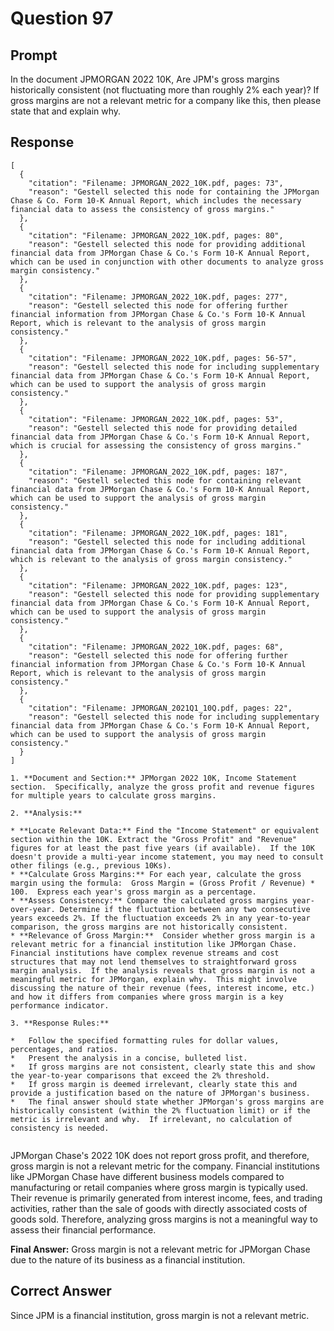 # Question 97

## Prompt

In the document JPMORGAN 2022 10K, Are JPM's gross margins historically consistent (not fluctuating more than roughly 2% each year)? If gross margins are not a relevant metric for a company like this, then please state that and explain why.

## Response

```results
[
  {
    "citation": "Filename: JPMORGAN_2022_10K.pdf, pages: 73",
    "reason": "Gestell selected this node for containing the JPMorgan Chase & Co. Form 10-K Annual Report, which includes the necessary financial data to assess the consistency of gross margins."
  },
  {
    "citation": "Filename: JPMORGAN_2022_10K.pdf, pages: 80",
    "reason": "Gestell selected this node for providing additional financial data from JPMorgan Chase & Co.'s Form 10-K Annual Report, which can be used in conjunction with other documents to analyze gross margin consistency."
  },
  {
    "citation": "Filename: JPMORGAN_2022_10K.pdf, pages: 277",
    "reason": "Gestell selected this node for offering further financial information from JPMorgan Chase & Co.'s Form 10-K Annual Report, which is relevant to the analysis of gross margin consistency."
  },
  {
    "citation": "Filename: JPMORGAN_2022_10K.pdf, pages: 56-57",
    "reason": "Gestell selected this node for including supplementary financial data from JPMorgan Chase & Co.'s Form 10-K Annual Report, which can be used to support the analysis of gross margin consistency."
  },
  {
    "citation": "Filename: JPMORGAN_2022_10K.pdf, pages: 53",
    "reason": "Gestell selected this node for providing detailed financial data from JPMorgan Chase & Co.'s Form 10-K Annual Report, which is crucial for assessing the consistency of gross margins."
  },
  {
    "citation": "Filename: JPMORGAN_2022_10K.pdf, pages: 187",
    "reason": "Gestell selected this node for containing relevant financial data from JPMorgan Chase & Co.'s Form 10-K Annual Report, which can be used to support the analysis of gross margin consistency."
  },
  {
    "citation": "Filename: JPMORGAN_2022_10K.pdf, pages: 181",
    "reason": "Gestell selected this node for including additional financial data from JPMorgan Chase & Co.'s Form 10-K Annual Report, which is relevant to the analysis of gross margin consistency."
  },
  {
    "citation": "Filename: JPMORGAN_2022_10K.pdf, pages: 123",
    "reason": "Gestell selected this node for providing supplementary financial data from JPMorgan Chase & Co.'s Form 10-K Annual Report, which can be used to support the analysis of gross margin consistency."
  },
  {
    "citation": "Filename: JPMORGAN_2022_10K.pdf, pages: 68",
    "reason": "Gestell selected this node for offering further financial information from JPMorgan Chase & Co.'s Form 10-K Annual Report, which is relevant to the analysis of gross margin consistency."
  },
  {
    "citation": "Filename: JPMORGAN_2021Q1_10Q.pdf, pages: 22",
    "reason": "Gestell selected this node for including supplementary financial data from JPMorgan Chase & Co.'s Form 10-K Annual Report, which can be used to support the analysis of gross margin consistency."
  }
]
```

```cot
1. **Document and Section:** JPMorgan 2022 10K, Income Statement section.  Specifically, analyze the gross profit and revenue figures for multiple years to calculate gross margins.

2. **Analysis:**

* **Locate Relevant Data:** Find the "Income Statement" or equivalent section within the 10K. Extract the "Gross Profit" and "Revenue" figures for at least the past five years (if available).  If the 10K doesn't provide a multi-year income statement, you may need to consult other filings (e.g., previous 10Ks).
* **Calculate Gross Margins:** For each year, calculate the gross margin using the formula:  Gross Margin = (Gross Profit / Revenue) * 100.  Express each year's gross margin as a percentage.
* **Assess Consistency:** Compare the calculated gross margins year-over-year. Determine if the fluctuation between any two consecutive years exceeds 2%. If the fluctuation exceeds 2% in any year-to-year comparison, the gross margins are not historically consistent.
* **Relevance of Gross Margin:**  Consider whether gross margin is a relevant metric for a financial institution like JPMorgan Chase.  Financial institutions have complex revenue streams and cost structures that may not lend themselves to straightforward gross margin analysis.  If the analysis reveals that gross margin is not a meaningful metric for JPMorgan, explain why.  This might involve discussing the nature of their revenue (fees, interest income, etc.) and how it differs from companies where gross margin is a key performance indicator.

3. **Response Rules:**

*   Follow the specified formatting rules for dollar values, percentages, and ratios.
*   Present the analysis in a concise, bulleted list.
*   If gross margins are not consistent, clearly state this and show the year-to-year comparisons that exceed the 2% threshold.
*   If gross margin is deemed irrelevant, clearly state this and provide a justification based on the nature of JPMorgan's business.
*   The final answer should state whether JPMorgan's gross margins are historically consistent (within the 2% fluctuation limit) or if the metric is irrelevant and why.  If irrelevant, no calculation of consistency is needed.


```

JPMorgan Chase's 2022 10K does not report gross profit, and therefore, gross margin is not a relevant metric for the company. Financial institutions like JPMorgan Chase have different business models compared to manufacturing or retail companies where gross margin is typically used. Their revenue is primarily generated from interest income, fees, and trading activities, rather than the sale of goods with directly associated costs of goods sold. Therefore, analyzing gross margins is not a meaningful way to assess their financial performance.

**Final Answer:** Gross margin is not a relevant metric for JPMorgan Chase due to the nature of its business as a financial institution.

## Correct Answer

Since JPM is a financial institution, gross margin is not a relevant metric.

